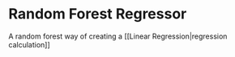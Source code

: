 # Random Forest Regressor
A random forest way of creating a [[Linear Regression|regression calculation]]

